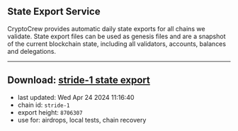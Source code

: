 ## State Export Service
CryptoCrew provides automatic daily state exports for all chains we validate. State export files can be used as genesis files and are a snapshot of the current blockchain state, including all validators, accounts, balances and delegations.

---
**Download: [stride-1 state export](https://dl-eu2.ccvalidators.com/SERVICE/stride/stride-1_export_8706307.json)**
---

- last updated: Wed Apr 24 2024 11:16:40
- chain id: `stride-1`
- export height: `8706307`
- use for: airdrops, local tests, chain recovery
